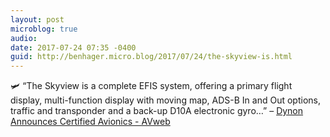 ```yaml
---
layout: post
microblog: true
audio: 
date: 2017-07-24 07:35 -0400
guid: http://benhager.micro.blog/2017/07/24/the-skyview-is.html
---
```

🛩 “The Skyview is a complete EFIS system, offering a primary flight display, multi-function display with moving map, ADS-B In and Out options, traffic and transponder and a back-up D10A electronic gyro…” – [Dynon Announces Certified Avionics - AVweb](https://www.avweb.com/avwebflash/news/Dynon-Announces-Certified-Avionics-229331-1.html)
